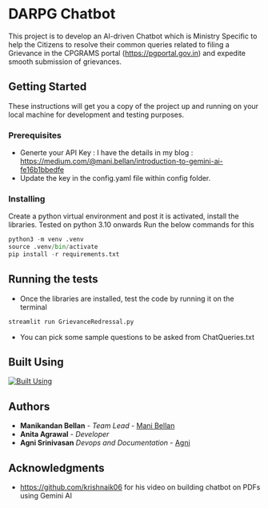 # DARPG Chatbot

This project is to develop an AI-driven Chatbot which is Ministry Specific to help the Citizens to resolve their common queries related to filing a Grievance in the CPGRAMS portal (https://pgportal.gov.in) and expedite smooth submission of grievances.

## Getting Started

These instructions will get you a copy of the project up and running on your local machine for development and testing purposes. 

### Prerequisites

* Generte your API Key : I have the details in my blog : https://medium.com/@mani.bellan/introduction-to-gemini-ai-fe16b1bbedfe
* Update the key in the config.yaml file within config folder. 


### Installing

Create a python virtual environment and post it is activated, install the libraries. Tested on python 3.10 onwards
Run the below commands for this
```python
python3 -m venv .venv
source .venv/bin/activate
pip install -r requirements.txt
```

## Running the tests

* Once the libraries are installed, test the code by running it on the terminal
 ```python
streamlit run GrievanceRedressal.py
```
* You can pick some sample questions to be asked from ChatQueries.txt

## Built Using
[![Built Using](https://skillicons.dev/icons?i=python,vscode&perline=3)](https://skillicons.dev)


## Authors

* **Manikandan Bellan** - *Team Lead*  - [Mani Bellan](https://github.com/mani-bellan/)
* **Anita Agrawal**  - *Developer*
* **Agni Srinivasan** *Devops and Documentation* - [Agni](https://github.com/agnisrini/agnisrini)

## Acknowledgments

* https://github.com/krishnaik06 for his video on building chatbot on PDFs using Gemini AI

